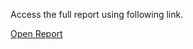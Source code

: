 Access the full report using following link.

<a href="https://github.com/Saiyan-AR/Real-Time-Data-Analysis-using-AWS/blob/main/Advanced%20Database%20Project%20Report.pdf" target="_blank">Open Report</a>
